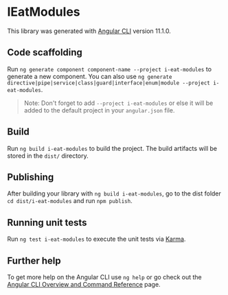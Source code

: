# IEatModules

This library was generated with [Angular CLI](https://github.com/angular/angular-cli) version 11.1.0.

## Code scaffolding

Run `ng generate component component-name --project i-eat-modules` to generate a new component. You can also use `ng generate directive|pipe|service|class|guard|interface|enum|module --project i-eat-modules`.
> Note: Don't forget to add `--project i-eat-modules` or else it will be added to the default project in your `angular.json` file. 

## Build

Run `ng build i-eat-modules` to build the project. The build artifacts will be stored in the `dist/` directory.

## Publishing

After building your library with `ng build i-eat-modules`, go to the dist folder `cd dist/i-eat-modules` and run `npm publish`.

## Running unit tests

Run `ng test i-eat-modules` to execute the unit tests via [Karma](https://karma-runner.github.io).

## Further help

To get more help on the Angular CLI use `ng help` or go check out the [Angular CLI Overview and Command Reference](https://angular.io/cli) page.
